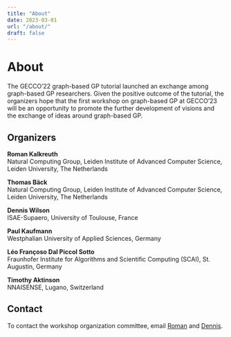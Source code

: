 ```yaml
---
title: "About"
date: 2023-03-01
url: "/about/"
draft: false
---
```


# About

The GECCO’22 graph-based GP tutorial launched an exchange among graph-based GP researchers. Given the positive outcome of the tutorial, the organizers hope that the first workshop on graph-based GP at GECCO’23 will be an opportunity to promote the further development of visions and the exchange of ideas around graph-based GP.

## Organizers

**Roman Kalkreuth**<br/>
Natural Computing Group, Leiden Institute of Advanced Computer Science, Leiden University, The Netherlands

**Thomas Bäck**<br/>
Natural Computing Group, Leiden Institute of Advanced Computer Science, Leiden University, The Netherlands

**Dennis Wilson**<br/>
ISAE-Supaero, University of Toulouse, France

**Paul Kaufmann**<br/>
Westphalian University of Applied Sciences, Germany

**Léo Françoso Dal Piccol Sotto**<br/>
Fraunhofer Institute for Algorithms and Scientific Computing (SCAI), St. Augustin, Germany

**Timothy Aktinson**<br/>
NNAISENSE, Lugano, Switzerland

## Contact

To contact the workshop organization committee, email [Roman](mailto:r.t.kalkreuth@liacs.leidenuniv.nl) and [Dennis](mailto:dennis.wilson@isae.fr).